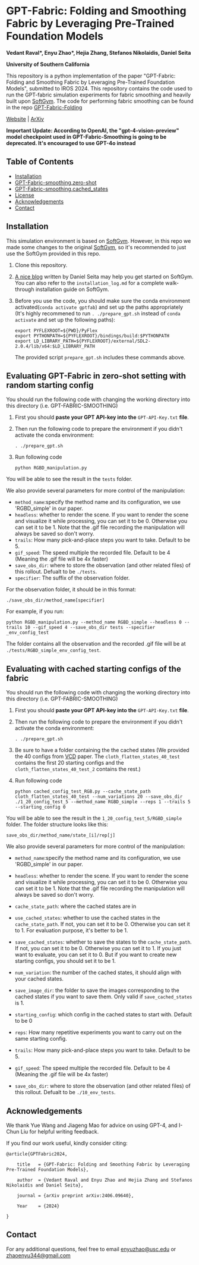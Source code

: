 # GPT-Fabric: Folding and Smoothing Fabric by Leveraging Pre-Trained Foundation Models
**Vedant Raval\*, Enyu Zhao\*, Hejia Zhang, Stefanos Nikolaidis, Daniel Seita**

**University of Southern California**

This repository is a python implementation of the paper "GPT-Fabric: Folding and Smoothing Fabric by Leveraging Pre-Trained Foundation Models", submitted to IROS 2024. This repository contains the code used to run the GPT-fabric simulation experiments for fabric smoothing and heavily built upon [SoftGym](https://github.com/Xingyu-Lin/softgym). The code for performing fabric smoothing can be found in the repo [GPT-Fabric-Folding](https://github.com/slurm-lab-usc/GPT-fabric-folding/tree/main)

[Website](https://sites.google.com/usc.edu/gpt-fabrics/home) | [ArXiv](https://arxiv.org/abs/2406.09640)

**Important Update: According to OpenAI, the "gpt-4-vision-preview" model checkpoint used in GPT-Fabric-Smoothing is going to be deprecated. It's encouraged to use GPT-4o instead**

## Table of Contents
* [Installation](#Installation)
* [GPT-Fabric-smoothing,zero-shot](#evaluating-gpt-fabric-in-zero-shot-setting-with-random-starting-config)
* [GPT-Fabric-smoothing,cached_states](#evaluating-with-cached-starting-configs-of-the-fabric)
* [License](#license)
* [Acknowledgements](#acknowledgements)
* [Contact](#contact)

## Installation



This simulation environment is based on [SoftGym](https://github.com/Xingyu-Lin/softgym). However, in this repo we made some changes to the original [SoftGym](https://github.com/Xingyu-Lin/softgym), so it's recommended to just use the SoftGym provided in this repo. 


1. Clone this repository.

2. [A nice blog](https://danieltakeshi.github.io/2021/02/20/softgym/) written by Daniel Seita may help you get started on SoftGym. You can also refer to the `installation_log.md` for a complete walk-through installation guide on SoftGym.

3. Before you use the code, you should make sure the conda environment activated(`conda activate gptfab`) and set up the paths appropriately (It's highly recommened to run `. ./prepare_gpt.sh` instead of `conda activate` and set up the following paths): 
   ~~~
   export PYFLEXROOT=${PWD}/PyFlex
   export PYTHONPATH=${PYFLEXROOT}/bindings/build:$PYTHONPATH
   export LD_LIBRARY_PATH=${PYFLEXROOT}/external/SDL2-2.0.4/lib/x64:$LD_LIBRARY_PATH
   ~~~
   The provided script `prepare_gpt.sh` includes these commands above.

## Evaluating GPT-Fabric in zero-shot setting with random starting config
You should run the following code with changing the working directory into this directory (i.e. GPT-FABRIC-SMOOTHING)

1. First you should **paste your GPT API-key into the** `GPT-API-Key.txt` **file**.

2. Then run the following code to prepare the environment if you didn't activate the conda environment:

    ```
    . ./prepare_gpt.sh
    ```

3. Run following code
    ```
    python RGBD_manipulation.py
    ```

You will be able to see the result in the `tests` folder.

We also provide several parameters for more control of the manipulation:
- `method_name`:specify the method name and its configuration, we use 'RGBD_simple' in our paper. 
- `headless`: whether to render the scene. If you want to render the scene and visualize it while processing, you can set it to be 0. Otherwise you can set it to be 1. Note that the .gif file recording the manipulation will always be saved so don't worry.
- `trails`: How many pick-and-place steps you want to take. Default to be 5.
- `gif_speed`: The speed multiple the recorded file. Default to be 4 (Meaning the .gif file will be 4x faster) 
- `save_obs_dir`: where to store the observation (and other related files) of this rollout. Defualt to be `./tests`.
- `specifier`: The suffix of the observation folder.

For the observation folder, it should be in this format:
```
./save_obs_dir/method_name[specifier]
```

For example, if you run:
```
python RGBD_manipulation.py --method_name RGBD_simple --headless 0 --trails 10 --gif_speed 4 --save_obs_dir tests --specifier _env_config_test
```

The folder contains all the observation and the recorded .gif file will be at `./tests/RGBD_simple_env_config_test`.

## Evaluating with cached starting configs of the fabric

You should run the following code with changing the working directory into this directory (i.e. GPT-FABRIC-SMOOTHING)

1. First you should **paste your GPT API-key into the** `GPT-API-Key.txt` **file**.

2. Then run the following code to prepare the environment if you didn't activate the conda environment:

    ```
    . ./prepare_gpt.sh
    ```

3. Be sure to have a folder containing the the cached states (We provided the 40 configs from [VCD](https://arxiv.org/abs/2105.10389) paper. The `cloth_flatten_states_40_test` contains the first 20 starting configs and the `cloth_flatten_states_40_test_2` contains the rest.)

4. Run following code
    ```
    python cached_config_test_RGB.py --cache_state_path cloth_flatten_states_40_test --num_variations 20 --save_obs_dir ./1_20_config_test_5 --method_name RGBD_simple --reps 1 --trails 5 --starting_config 0
    ```

You will be able to see the result in the `1_20_config_test_5/RGBD_simple` folder. The folder structure looks like this:

```
save_obs_dir/method_name/state_[i]/rep[j]
```


We also provide several parameters for more control of the manipulation:
- `method_name`:specify the method name and its configuration, we use 'RGBD_simple' in our paper. 
- `headless`: whether to render the scene. If you want to render the scene and visualize it while processing, you can set it to be 0. Otherwise you can set it to be 1. Note that the .gif file recording the manipulation will always be saved so don't worry.
- `cache_state_path`: where the cached states are in
- `use_cached_states`: whether to use the cached states in the `cache_state_path`. If not, you can set it to be 0. Otherwise you can set it to 1. For evaluation purpose, it's better to be 1. 
- `save_cached_states`: whether to save the states to the `cache_state_path`. If not, you can set it to be 0. Otherwise you can set it to 1. If you just want to evaluate, you can set it to 0. But if you want to create new starting configs, you should set it to be 1. 
- `num_variation`: the number of the cached states, it should align with your cached states.
- `save_image_dir`: the folder to save the images corresponding to the cached states if you want to save them. Only valid if `save_cached_states` is 1.

- `starting_config`: which config in the cached states to start with. Default to be 0
- `reps`: How many repetitive experiments you want to carry out on the same starting config.
- `trails`: How many pick-and-place steps you want to take. Default to be 5.
- `gif_speed`: The speed multiple the recorded file. Default to be 4 (Meaning the .gif file will be 4x faster) 
- `save_obs_dir`: where to store the observation (and other related files) of this rollout. Defualt to be `./10_env_tests`.


## Acknowledgements

We thank Yue Wang and Jiageng Mao for advice on using GPT-4, and I-Chun Liu for helpful writing feedback.


If you find our work useful, kindly consider citing:

```
@article{GPTFabric2024,

    title   = {GPT-Fabric: Folding and Smoothing Fabric by Leveraging Pre-Trained Foundation Models},

    author  = {Vedant Raval and Enyu Zhao and Hejia Zhang and Stefanos Nikolaidis and Daniel Seita},

    journal = {arXiv preprint arXiv:2406.09640},

    Year    = {2024}

}
```

## Contact

For any additional questions, feel free to email [enyuzhao@usc.edu](enyuzhao@usc.edu) or [zhaoenyu344@gmail.com](zhaoenyu344@gmail.com)

